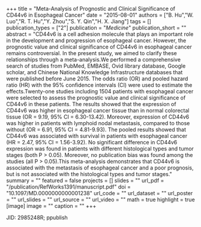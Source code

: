 +++
title = "Meta-Analysis of Prognostic and Clinical Significance of CD44v6 in Esophageal Cancer"
date = "2015-08-01"
authors = ["B. Hu","W. Luo","R. T. Hu","Y. Zhou","S. Y. Qin","H. X. Jiang"]
tags = []
publication_types = ["2"]
publication = "_Medicine_"
publication_short = ""
abstract = "CD44v6 is a cell adhesion molecule that plays an important role in the development and progression of esophageal cancer. However, the prognostic value and clinical significance of CD44v6 in esophageal cancer remains controversial. In the present study, we aimed to clarify these relationships through a meta-analysis.We performed a comprehensive search of studies from PubMed, EMBASE, Ovid library database, Google scholar, and Chinese National Knowledge Infrastructure databases that were published before June 2015. The odds ratio (OR) and pooled hazard ratio (HR) with the 95% confidence intervals (CI) were used to estimate the effects.Twenty-one studies including 1504 patients with esophageal cancer were selected to assess the prognostic value and clinical significance of CD44v6 in these patients. The results showed that the expression of CD44v6 was higher in esophageal cancer tissue than in normal colorectal tissue (OR = 9.19, 95% CI = 6.30-13.42). Moreover, expression of CD44v6 was higher in patients with lymphoid nodal metastasis, compared to those without (OR = 6.91, 95% CI = 4.81-9.93). The pooled results showed that CD44v6 was associated with survival in patients with esophageal cancer (HR = 2.47, 95% CI = 1.56-3.92). No significant difference in CD44v6 expression was found in patients with different histological types and tumor stages (both P > 0.05). Moreover, no publication bias was found among the studies (all P > 0.05).This meta-analysis demonstrates that CD44v6 is associated with the metastasis of esophageal cancer and a poor prognosis, but is not associated with the histological types and tumor stages."
summary = ""
featured = false
projects = []
slides = ""
url_pdf = "/publication/RefWorks1391/manuscript.pdf"
doi = "10.1097/MD.0000000000001238"
url_code = ""
url_dataset = ""
url_poster = ""
url_slides = ""
url_source = ""
url_video = ""
math = true
highlight = true
[image]
image = ""
caption = ""
+++

JID: 2985248R; ppublish
